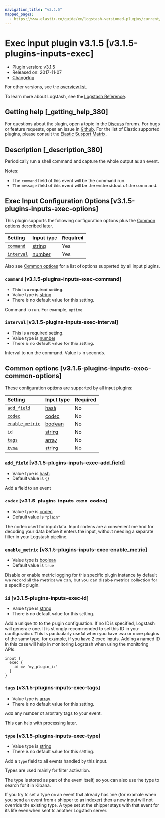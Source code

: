 ```yaml
---
navigation_title: "v3.1.5"
mapped_pages:
  - https://www.elastic.co/guide/en/logstash-versioned-plugins/current/v3.1.5-plugins-inputs-exec.html
---
```


# Exec input plugin v3.1.5 [v3.1.5-plugins-inputs-exec]

* Plugin version: v3.1.5
* Released on: 2017-11-07
* [Changelog](https://github.com/logstash-plugins/logstash-input-exec/blob/v3.1.5/CHANGELOG.md)

For other versions, see the [overview list](input-exec-index.md).

To learn more about Logstash, see the [Logstash Reference](https://www.elastic.co/guide/en/logstash/current/index.html).

## Getting help [_getting_help_380]

For questions about the plugin, open a topic in the [Discuss](http://discuss.elastic.co) forums. For bugs or feature requests, open an issue in [Github](https://github.com/logstash-plugins/logstash-input-exec). For the list of Elastic supported plugins, please consult the [Elastic Support Matrix](https://www.elastic.co/support/matrix#matrix_logstash_plugins).

## Description [_description_380]

Periodically run a shell command and capture the whole output as an event.

Notes:

* The `command` field of this event will be the command run.
* The `message` field of this event will be the entire stdout of the command.

## Exec Input Configuration Options [v3.1.5-plugins-inputs-exec-options]

This plugin supports the following configuration options plus the [Common options](v3-1-5-plugins-inputs-exec.md#v3.1.5-plugins-inputs-exec-common-options) described later.

| Setting | Input type | Required |
| :- | :- | :- |
| [`command`](v3-1-5-plugins-inputs-exec.md#v3.1.5-plugins-inputs-exec-command) | [string](/lsr/value-types.md#string) | Yes |
| [`interval`](v3-1-5-plugins-inputs-exec.md#v3.1.5-plugins-inputs-exec-interval) | [number](/lsr/value-types.md#number) | Yes |

Also see [Common options](v3-1-5-plugins-inputs-exec.md#v3.1.5-plugins-inputs-exec-common-options) for a list of options supported by all input plugins.

### `command` [v3.1.5-plugins-inputs-exec-command]

* This is a required setting.
* Value type is [string](/lsr/value-types.md#string)
* There is no default value for this setting.

Command to run. For example, `uptime`

### `interval` [v3.1.5-plugins-inputs-exec-interval]

* This is a required setting.
* Value type is [number](/lsr/value-types.md#number)
* There is no default value for this setting.

Interval to run the command. Value is in seconds.

## Common options [v3.1.5-plugins-inputs-exec-common-options]

These configuration options are supported by all input plugins:

| Setting | Input type | Required |
| :- | :- | :- |
| [`add_field`](v3-1-5-plugins-inputs-exec.md#v3.1.5-plugins-inputs-exec-add_field) | [hash](/lsr/value-types.md#hash) | No |
| [`codec`](v3-1-5-plugins-inputs-exec.md#v3.1.5-plugins-inputs-exec-codec) | [codec](/lsr/value-types.md#codec) | No |
| [`enable_metric`](v3-1-5-plugins-inputs-exec.md#v3.1.5-plugins-inputs-exec-enable_metric) | [boolean](/lsr/value-types.md#boolean) | No |
| [`id`](v3-1-5-plugins-inputs-exec.md#v3.1.5-plugins-inputs-exec-id) | [string](/lsr/value-types.md#string) | No |
| [`tags`](v3-1-5-plugins-inputs-exec.md#v3.1.5-plugins-inputs-exec-tags) | [array](/lsr/value-types.md#array) | No |
| [`type`](v3-1-5-plugins-inputs-exec.md#v3.1.5-plugins-inputs-exec-type) | [string](/lsr/value-types.md#string) | No |

### `add_field` [v3.1.5-plugins-inputs-exec-add_field]

* Value type is [hash](/lsr/value-types.md#hash)
* Default value is `{}`

Add a field to an event

### `codec` [v3.1.5-plugins-inputs-exec-codec]

* Value type is [codec](/lsr/value-types.md#codec)
* Default value is `"plain"`

The codec used for input data. Input codecs are a convenient method for decoding your data before it enters the input, without needing a separate filter in your Logstash pipeline.

### `enable_metric` [v3.1.5-plugins-inputs-exec-enable_metric]

* Value type is [boolean](/lsr/value-types.md#boolean)
* Default value is `true`

Disable or enable metric logging for this specific plugin instance by default we record all the metrics we can, but you can disable metrics collection for a specific plugin.

### `id` [v3.1.5-plugins-inputs-exec-id]

* Value type is [string](/lsr/value-types.md#string)
* There is no default value for this setting.

Add a unique `ID` to the plugin configuration. If no ID is specified, Logstash will generate one. It is strongly recommended to set this ID in your configuration. This is particularly useful when you have two or more plugins of the same type, for example, if you have 2 exec inputs. Adding a named ID in this case will help in monitoring Logstash when using the monitoring APIs.

```
input {
  exec {
    id => "my_plugin_id"
  }
}
```

### `tags` [v3.1.5-plugins-inputs-exec-tags]

* Value type is [array](/lsr/value-types.md#array)
* There is no default value for this setting.

Add any number of arbitrary tags to your event.

This can help with processing later.

### `type` [v3.1.5-plugins-inputs-exec-type]

* Value type is [string](/lsr/value-types.md#string)
* There is no default value for this setting.

Add a `type` field to all events handled by this input.

Types are used mainly for filter activation.

The type is stored as part of the event itself, so you can also use the type to search for it in Kibana.

If you try to set a type on an event that already has one (for example when you send an event from a shipper to an indexer) then a new input will not override the existing type. A type set at the shipper stays with that event for its life even when sent to another Logstash server.
